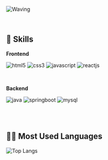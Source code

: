 ![Waving](https://capsule-render.vercel.app/api?type=cylinder&height=150&text=Welcome%20to%20SOMIN's%20Github&fontAlign=50&fontAlignY=50&color=2BAE66&fontColor=FCF6F5&fontSize=50&animation=twinkling
)

<br/>

## 🦾 Skills

**Frontend**

![html5](https://img.shields.io/badge/html5-E34F26.svg?&style=for-the-badge&logo=html5&logoColor=white)
![css3](https://img.shields.io/badge/css3-1572B6.svg?&style=for-the-badge&logo=css3&logoColor=white)
![javascript](https://img.shields.io/badge/javascript-F7DF1E.svg?&style=for-the-badge&logo=javascript&logoColor=white)
![reactjs](https://img.shields.io/badge/react.js-61DAFB.svg?&style=for-the-badge&logo=React&logoColor=white)

<br/>

**Backend**

![java](https://img.shields.io/badge/java-007396.svg?&style=for-the-badge&logo=java&logoColor=white)
![springboot](https://img.shields.io/badge/springboot-6DB33F.svg?&style=for-the-badge&logo=springboot&logoColor=white)
![mysql](https://img.shields.io/badge/mysql-4479A1.svg?&style=for-the-badge&logo=mysql&logoColor=white)


<br/><br/>

## 👩‍💻 Most Used Languages
![Top Langs](https://github-readme-stats.vercel.app/api/top-langs/?username=purin48&layout=compact)
